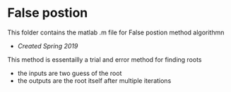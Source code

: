 # False postion

This folder contains the matlab .m file for False postion method algorithmn
- _Created Spring 2019_

This method is essentailly a trial and error method for finding roots
+ the inputs are two guess of the root
+ the outputs are the root itself after multiple iterations
